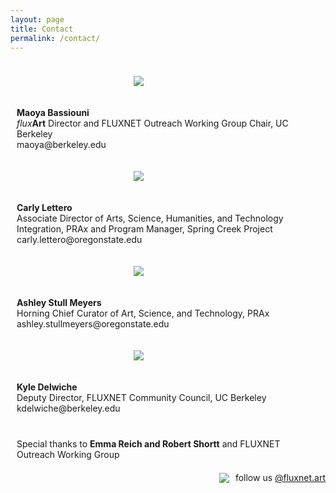 ```yaml
---
layout: page
title: Contact
permalink: /contact/
---
```

<style>
.row {
  display: flex;
  flex-wrap: wrap;
  max-width: 1200px;
  margin: 0 auto;
  align-items: center;
}

.column {
  flex: 44.44%;
  padding: 10px;
}


img {
  max-width: 111px;
  max-height: 111px;
  width: auto;
  height: auto;
  display: block;
  margin-left: auto;
  margin-right: auto;
}

@media screen and (max-width: 600px) {
  .column {
    flex: 100%;
  }
}
</style>


<div class="row">
  <div class="column">
  <figure>
      <img src="https://fluxnetart.github.io/images/Maoya.png">
    </figure>
  </div>
  <div class="column">
    <figcaption><b>Maoya Bassiouni</b><br>
                <i>flux</i><b>Art</b> Director and FLUXNET Outreach Working Group Chair, UC Berkeley<br>
                 maoya@berkeley.edu</figcaption>
  </div>
</div>

<div class="row">
  <div class="column">
  <figure>
      <img src="https://fluxnetart.github.io/images/Carly.jpg">
    </figure>
  </div>
  <div class="column">
    <figcaption><b>Carly Lettero</b><br>
                Associate Director of Arts, Science, Humanities, and Technology Integration, PRAx and Program Manager, Spring Creek Project<br>
                carly.lettero@oregonstate.edu</figcaption>
  </div>
</div>

<div class="row">
  <div class="column">
  <figure>
      <img src="https://fluxnetart.github.io/images/Ashley.jpg">
    </figure>
  </div>
  <div class="column">
    <figcaption><b>Ashley Stull Meyers</b><br>
                Horning Chief Curator of Art, Science, and Technology, PRAx<br>
                ashley.stullmeyers@oregonstate.edu</figcaption>
  </div>
</div>

<div class="row">
  <div class="column">
  <figure>
      <img src="https://fluxnetart.github.io/images/Kyle.png">
    </figure>
  </div>
  <div class="column">
    <figcaption><b>Kyle Delwiche</b><br>
                 Deputy Director, FLUXNET Community Council, UC Berkeley<br>
                 kdelwiche@berkeley.edu</figcaption>
  </div>
</div>

<div class="row">
  <div class="column">
  </div>

  <div class="column">
    <figcaption>Special thanks to <b>Emma Reich and Robert Shortt</b> and FLUXNET Outreach Working Group</figcaption>
  </div>
</div>


<div style="display: flex; align-items: center; justify-content: center; padding-top: 10px;">
    <img src="https://fluxnetart.github.io/images/insta.png" style="margin-right: 10px;">
    <p style="margin: 0;">follow us <a href="https://www.instagram.com/fluxnet.art/">@fluxnet.art</a></p>
</div>